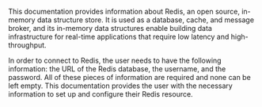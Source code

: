 This documentation provides information about Redis, an open source, in-memory data structure store. It is used as a database, cache, and message broker, and its in-memory data structures enable building data infrastructure for real-time applications that require low latency and high-throughput. 

In order to connect to Redis, the user needs to have the following information: the URL of the Redis database, the username, and the password. All of these pieces of information are required and none can be left empty. This documentation provides the user with the necessary information to set up and configure their Redis resource.